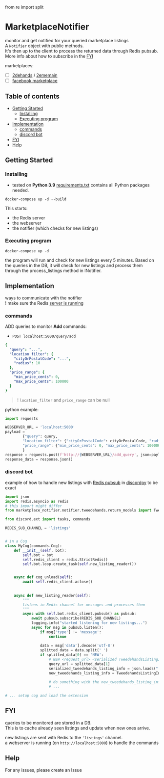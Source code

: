 from re import split

# MarketplaceNotifier

monitor and get notified for your queried marketplace listings  
A `Notifier` object with public methods.  
It's then up to the client to process the returned data through Redis pubsub.  
More info about how to subscribe in the [FYI](#fyi)

marketplaces:

- [ ] [2dehands](https://www.2dehands.be) / [2ememain](https://www.2ememain.be)
- [ ] [facebook marketplace](https://www.facebook.com/marketplace)

## Table of contents

* [Getting Started](#getting-started)
    + [Installing](#installing)
    + [Executing program](#executing-program)
* [Implementation](#implementation)
    * [commands](#commands)
    * [discord bot](#discord-bot)
* [FYI](#fyi)
* [Help](#help)


## Getting Started

### Installing

* tested on **Python 3.9**
  [requirements.txt](requirements.txt) contains all Python packages needed.

```shell
docker-compose up -d --build
```

This starts:
- the Redis server
- the webserver
- the notifier (which checks for new listings)

### Executing program
```shell
docker-compose up -d
```

the program will run and check for new listings every 5 minutes.
Based on the queries in the DB, it will check for new listings and process them through the process_listings method in
INotifier.

## Implementation

ways to communicate with the notifier  
! make sure the Redis [server is running](#executing-program)

### commands

ADD queries to monitor
**Add** commands:
- `POST localhost:5000/query/add`
```yaml
{
  "query": "...",
  "location_filter": {
    "cityOrPostalCode": "...",
    "radius": 10
  },
  "price_range": {
    "min_price_cents": 0,
    "max_price_cents": 100000
  }
}
```
> ! `location_filter` and `price_range` can be null

python example:
```python
import requests

WEBSERVER_URL = 'localhost:5000'
payload = 
        {"query": query, 
        "location_filter": {"cityOrPostalCode": cityOrPostalCode, "radius": radius},
        "price_range": {"min_price_cents": 0, "max_price_cents": 100000}
        }
response = requests.post(f'http://{WEBSERVER_URL}/add_query', json=payload)
response_data = response.json()
```

### discord bot
example of how to handle new listings with [Redis pubsub](https://redis-py.readthedocs.io/en/stable/advanced_features.html#publish-subscribe)
in [discordpy](https://discordpy.readthedocs.io/en/stable/) to be exact

```python
import json
import redis.asyncio as redis
# this import might differ
from marketplace_notifier.notifier.tweedehands.return_models import TweedehandsListingInfo

from discord.ext import tasks, commands

REDIS_SUB_CHANNEL = 'listings'


# in a Cog
class MyCog(commands.Cog):
    def __init__(self, bot):
        self.bot = bot
        self.redis_client = redis.StrictRedis()
        self.bot.loop.create_task(self.new_listing_reader())


    async def cog_unload(self):
        await self.redis_client.aclose()
    
    
    async def new_listing_reader(self):
        """
        listens in Redis channel for messages and processes them
        """
        async with self.bot.redis_client.pubsub() as pubsub:
            await pubsub.subscribe(REDIS_SUB_CHANNEL)
            logging.info("started listening for new listings...")
            async for msg in pubsub.listen():
                if msg['type'] != 'message':
                    continue
    
                data = msg['data'].decode('utf-8')
                splitted_data = data.split(' ')
                if splitted_data[0] == 'NEW':
                    # NEW <request_url> <serialized TweedehandsListingInfo object>
                    query_url = splitted_data[1]
                    serialized_tweedehands_listing_info = json.loads(" ".join(splitted_data[2:]))
                    new_tweedehands_listing_info = TweedehandsListingInfo(**serialized_tweedehands_listing_info)
    
                    # do something with the new_tweedehands_listing_info
                    # ...

# ... setup cog and load the extension
```

## FYI

queries to be monitored are stored in a DB.  
This is to cache already seen listings and update when new ones arrive.

new listings are sent with Redis to the `'listings'` channel.  
a webserver is running (on `http://localhost:5000`) to handle the commands

## Help

For any issues, please create an Issue

